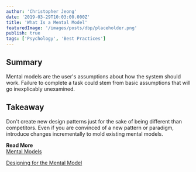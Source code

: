 ```yaml
---
author: 'Christopher Jeong'
date: '2019-03-29T10:03:00.000Z'
title: 'What Is a Mental Model'
featuredImage: '/images/posts/dbp/placeholder.png'
publish: true
tags: ['Psychology', 'Best Practices']
---
```


## Summary
Mental models are the user's assumptions about how the system should work. Failure to complete a task could stem from basic assumptions that will go inexplicably unexamined.

## Takeaway
Don't create new design patterns just for the sake of being different than competitors. Even if you are convinced of a new pattern or paradigm, introduce changes incrementally to mold existing mental models.

**Read More**  
[Mental Models](https://www.nngroup.com/articles/mental-models/)

[Designing for the Mental Model](https://uxdesign.cc/designing-for-the-mental-model-b6aa5b3a814d)

